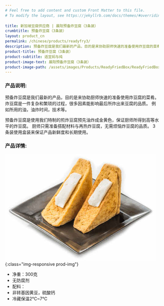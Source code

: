 ```yaml
---
# Feel free to add content and custom Front Matter to this file.
# To modify the layout, see https://jekyllrb.com/docs/themes/#overriding-theme-defaults

title: 新加坡豆腐供应商 | 晨阳预备炸豆腐（3条装）
crumbtitle: 预备炸豆腐（3条装）
layout: product_cn
permalink: /chinese/products/readyfry3/
description: 预备炸豆腐是我们最新的产品，目的是来协助厨师快速的准备使用炸豆腐的菜肴。炸豆腐是一件复杂和繁琐的过程，很多因素能影响最后所炸出来豆腐的品质。例如所用的油，油炸时间，技术等。
product-title: 预备炸豆腐（3条装）
product-subtitle: 适宜焖与炖
product-image-text: 晨阳预备炸豆腐（3条装）
product-image-path: /assets/images/Products/ReadyFriedBox/ReadyFriedBox.jpg
---
```

### 产品说明:
预备炸豆腐是我们最新的产品，目的是来协助厨师快速的准备使用炸豆腐的菜肴。
炸豆腐是一件复杂和繁琐的过程，很多因素能影响最后所炸出来豆腐的品质。
例如所用的油，油炸时间，技术等。


预备炸豆腐是使用我们特制的煎炸豆腐预先油炸成金黄色，保证厨师所得到高等水平的炸豆腐。
厨师只需准备搭配材料与再热炸豆腐，无需烦恼炸豆腐的品质。
3条装使用盒装来保证产品新鲜度和长期使用。


### 产品详情:
![晨阳预备炸豆腐酿豆腐例子](/assets/images/Products/ReadyFriedBox/productthumbnail.jpeg){:class="img-responsive prod-img"}
- 净重：300克
- 无防腐剂
- 配料：
- 非转基因黄豆，硫酸钙
- 冷藏保温2℃~7℃

